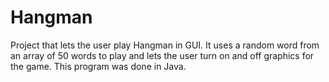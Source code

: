 # Hangman
Project that lets the user play Hangman in GUI. It uses a random word from an array of 50 words to play and lets the user turn on and off graphics for the game.
This program was done in Java.
